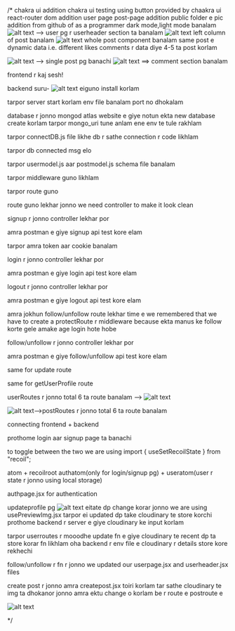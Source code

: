 /*
chakra ui addition
chakra ui testing using button provided by chaakra ui
react-router dom addition
user page post-page addition
public folder e pic addition from github of as a programmer
dark mode,light mode banalam
![alt text](image.png) --> user pg r userheader section ta banalam
![alt text](image-1.png) left column of post banalam
![alt text](image-2.png) whole post component banalam
same post e dynamic data i.e. different likes comments r data diye 4-5 ta post korlam

![alt text](image-3.png) --> single post pg banachi
![alt text](image-4.png) ==> comment section banalam

frontend r kaj sesh!


backend suru-
![alt text](image-5.png) eiguno install korlam

tarpor server start korlam
env file banalam port no dhokalam

database r jonno mongod atlas website e giye notun ekta new database create korlam
tarpor mongo_uri tune anlam ene env te tule rakhlam

tarpor
connectDB.js file likhe db r sathe connection r code likhlam

tarpor db connected msg elo

tarpor usermodel.js aar postmodel.js schema file banalam

tarpor middleware guno likhlam

tarpor route guno

route guno lekhar jonno we need controller to make it look clean

signup r jonno controller lekhar por

amra postman e giye signup api test kore elam

tarpor amra token aar cookie banalam

login r jonno controller lekhar por

amra postman e giye login api test kore elam

logout r jonno controller lekhar por

amra postman e giye logout api test kore elam

amra jokhun follow/unfollow route lekhar time e we remembered that we have to create a protectRoute r middleware because ekta manus ke follow korte gele amake age login hote hobe

follow/unfollow r jonno controller lekhar por

amra postman e giye follow/unfollow api test kore elam

same for update route 

same for getUserProfile route 

userRoutes r jonno total 6 ta route banalam --> ![alt text](image-6.png)


![alt text](image-7.png)-->postRoutes r jonno total 6 ta route banalam




connecting frontend + backend

prothome login aar signup page ta banachi 

to toggle between the two we are using import { useSetRecoilState } from "recoil";


atom + recoilroot
authatom(only for login/signup pg) + useratom(user r state r jonno using local storage)


authpage.jsx for authentication 

updateprofile pg  ![alt text](image-8.png)  eitate dp change korar jonno we are using usePreviewImg.jsx tarpor ei updated dp take cloudinary te store korchi
prothome backend r server e giye cloudinary ke input korlam

tarpor userroutes r mooodhe update fn e giye cloudinary te recent dp ta store korar fn likhlam
oha backend r env file e cloudinary r details store kore rekhechi


follow/unfollow r fn r jonno we updated our userpage.jsx and userheader.jsx files


create post r jonno amra createpost.jsx toiri korlam tar sathe cloudinary te img ta dhokanor jonno amra ektu change o korlam be r route e postroute e 

![alt text](image-9.png)




*/